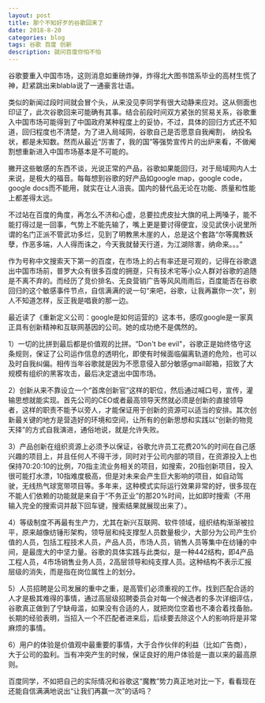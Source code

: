 ```yaml
---
layout: post
title: 那个不知好歹的谷歌回来了
date: 2018-8-20
categories: blog
tags: 谷歌 百度 创新
description: 就问百度你怕不怕
---
```


谷歌要重入中国市场，这则消息如重磅炸弹，炸得北大图书馆系毕业的高材生慌了神，赶紧跳出来blabla说了一通豪言壮语。

类似的新闻过段时间就会冒个头，从来没见李同学有很大动静来应对。这从侧面也印证了，此次谷歌回来可能确有其事。结合前段时间双方紧张的贸易关系，谷歌重入中国市场可能得到了中国政府某种程度上的妥协，不过，具体的回归方式还不知道，回归程度也不清楚，为了进入局域网，谷歌自己是否愿意自我阉割， 纳投名状，都是未知数。然而从最近“厉害了，我的国”等强势宣传片的出炉来看，不做阉割想重新进入中国市场基本是不可能的。

撇开这些敏感的东西不谈，光说正常的产品，谷歌如果能回归，对于局域网内人士来说，是极大的福音。每每想到谷歌的好产品如google map，google code，google docs而不能用，就实在让人沮丧。国内的替代品无论在功能、质量和性能上都差得太远。 

不过站在百度的角度，再怎么不济和心虚，总要拉虎皮扯大旗的吼上两嗓子，能不能打得过是一回事，气势上不能先输了，嘴上更是要讨得便宜，没见武侠小说里所谓的名门正派不管武功多烂，见到了明教黑木崖的人，总是这个套路“尔等魔教妖孽，作恶多端，人人得而诛之，今天我就替天行道，为江湖除害，纳命来。。。”

作为号称中文搜索天下第一的百度，在市场上的占有率还是可观的，记得在谷歌退出中国市场前，普罗大众有很多百度的拥趸，只有技术宅等小众人群对谷歌的追随是不离不弃的。而经历了竞价排名、无良营销广告等风风雨雨后，百度能否在谷歌回归的这个敏感事件节点，自信满满的说一句“来吧，谷歌，让我再赢你一次”，别人不知道怎样，反正我是唱衰的那一边。

最近读了《重新定义公司：google是如何运营的》这本书，感叹google是一家真正具有创新精神和互联网基因的公司。她的成功绝不是偶然的。

1）一切的比拼到最后都是价值观的比拼。“Don't be evil"，谷歌正是始终恪守这条规则，保证了公司运作信息的透明化，即使有时候面临偏离轨道的危险，也可以及时自我纠偏。相传当年谷歌就是因为不愿意侵入部分敏感gmail邮箱，招致了大规模有组织的黑客攻击，最后决定退出中国市场。

2）创新从来不靠设立一个“首席创新官”这样的职位，然后通过喊口号，宣传，灌输思想就能实现。首先公司的CEO或者最高领导天然就必须是创新的直接领导者，这样的职责不能予以旁人，才能保证用于创新的资源可以适当的安排。其次创新最关键的地方是营造好的环境和空间，让所有的创新思想和实践以“创新的物竞天择”的方式自我演进，通俗地说，就是允许失败。

3）产品创新在组织资源上必须予以保证，谷歌允许员工花费20%的时间在自己感兴趣的项目上，并且任何人不得干涉，同时对于公司内部的项目，在资源投入上也保持70:20:10的比例，70指主流业务相关的项目，如搜索，20指创新项目，投入很可能打水漂，10指难度极高，但是对未来会产生巨大影响的项目，如自动驾驶，无线热气球宽带项目等。多年来，这种模式实际运行效果非常的好，很多现在不能人们依赖的功能就是来自于“不务正业”的那20%时间，比如即时搜索（不用输入完全的搜索词并敲下回车键，搜索结果就展现出来了）。

4）等级制度不再最有生产力，尤其在新兴互联网、软件领域，组织结构渐渐被拉平，原来越像纺锤形架构，领导层和纯支撑型人员数量极少，大部分为公司产生价值的人员，包括工程技术人员，产品人员，市场人员，销售人员等集中在纺锤的中间，是最庞大的中坚力量。谷歌的具体实践与此类似，是一种442结构，即4产品工程人员，4市场销售业务人员，2高层领导和纯支撑人员。这种结构不表示汇报层级的消失，而是指在岗位属性上的划分。

5）人员招聘是公司发展的重中之重，是高管们必须重视的工作。找到匹配合适的人才是极其难得的事情，通过高层级招聘委员会对每一个候选者的多次详细评估，谷歌真正做到了宁缺毋滥，如果没有合适的人，就把岗位空着也不凑合着找备胎。长期的经验表明，当招入一个不匹配者进来后，后续要去除这个人的影响将是非常麻烦的事情。

6）用户的体验是价值观中最重要的事情，大于合作伙伴的利益（比如广告商），大于公司的盈利。当有冲突产生的时候，保证良好的用户体验是一直以来的最高原则。

百度同学，不如把自己的实际情况和谷歌这“魔教”势力真正地对比一下，看看现在还能自信满满地说出“让我们再赢一次”的话吗？